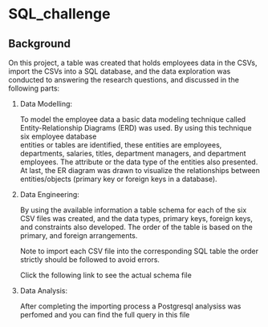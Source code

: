 # SQL_challenge

## Background

  On this project, a table was created that holds employees data in the CSVs, import the CSVs into a SQL database, and the data exploration was conducted to answering 
  the research questions, and discussed in the following parts:

1. Data Modelling:

   To model the employee data a basic data modeling technique called Entity-Relationship Diagrams (ERD) was used. By using this technique six employee database     
   entities or tables are identified, these entities are employees, departments, salaries, titles, department managers, and department employees. The attribute or 
   the data type of the entities also presented. At last, the ER diagram was drawn to visualize the relationships between entities/objects (primary key or foreign 
   keys in a database).


2. Data Engineering:

   By using the available information a table schema for each of the six CSV files was created, and the data types, primary keys, foreign keys, and constraints also developed. The order of the table is based on the primary, and foreign arrangements.

   Note to import each CSV file into the corresponding SQL table the order strictly should be followed to avoid errors.

   Click the following link to see the actual schema file

3. Data Analysis:

   After completing the importing process a Postgresql analysiss was perfomed and you can find the full query in this file
